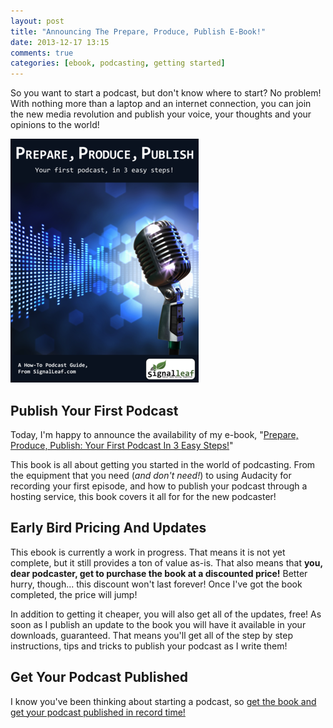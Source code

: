 ```yaml
---
layout: post
title: "Announcing The Prepare, Produce, Publish E-Book!"
date: 2013-12-17 13:15
comments: true
categories: [ebook, podcasting, getting started]
---
```


So you want to start a podcast, but don't know where to start? 
No problem! With nothing more than a laptop and an internet 
connection, you can join the new media revolution and publish 
your voice, your thoughts and your opinions to the world!

<a href="/how-to-podcast" target="_blank" class="center"><img src="/images/prepare-produce-publish-cover.png"></a>

<!-- more -->

## Publish Your First Podcast

Today, I'm happy to announce the availability of my e-book,
"<a href="/how-to-podcast">Prepare, Produce, Publish: Your First Podcast In 3 Easy Steps!</a>"

This book is all about getting you started in the world of
podcasting. From the equipment that you need (*and don't need!*)
to using Audacity for recording your first episode, and how
to publish your podcast through a hosting service, this book
covers it all for for the new podcaster!

## Early Bird Pricing And Updates

This ebook is currently a work in progress. That means it is 
not yet complete, but it still provides a ton of value as-is. 
That also means that **you, dear podcaster, get to purchase the 
book at a discounted price!** Better hurry, though... this 
discount won't last forever! Once I've got the book completed, 
the price will jump!

In addition to getting it cheaper, you will also get all of
the updates, free! As soon as I publish an update to the book
you will have it available in your downloads, guaranteed. That 
means you'll get all of the step by step instructions, tips 
and tricks to publish your podcast as I write them!

## Get Your Podcast Published

I know you've been thinking about starting a podcast, so 
<a href="/how-to-podcast">get the book and get your podcast
published in record time!</a>

